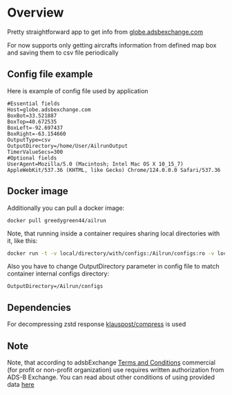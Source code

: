 # Overview
Pretty straightforward app to get info from [globe.adsbexchange.com](https://globe.adsbexchange.com/)

For now supports only getting aircrafts information from defined map box and saving them to csv file periodically

## Config file example

Here is example of config file used by application

```
#Essential fields
Host=globe.adsbexchange.com
BoxBot=33.521887
BoxTop=40.672535
BoxLeft=-92.697437
BoxRight=-63.154660
OutputType=csv
OutputDirectory=/home/User/AilrunOutput
TimerValueSecs=300
#Optional fields
UserAgent=Mozilla/5.0 (Macintosh; Intel Mac OS X 10_15_7) AppleWebKit/537.36 (KHTML, like Gecko) Chrome/124.0.0.0 Safari/537.36
```

## Docker image

Additionally you can pull a docker image:
```
docker pull greedygreen44/ailrun
```

Note, that running inside a container requires sharing local directories with it, like this:

```bash
docker run -t -v local/directory/with/configs:/Ailrun/configs:ro -v local/output/directory:Ailrun/output:rw greedygreen44/ailrun /Ailrun/configs/config.txt
```
Also you have to change OutputDirectory parameter in config file to match container internal configs directory:

```
OutputDirectory=/Ailrun/configs
```

## Dependencies
For decompressing zstd response [klauspost/compress](https://github.com/klauspost/compress/tree/master/zstd) is used

## Note

Note, that according to adsbExchange [Terms and Conditions](https://www.adsbexchange.com/legal-and-privacy/) commercial (for profit or non-profit organization) use requires written authorization from ADS-B Exchange.
You can read about other conditions of using provided data [here](https://rapidapi.com/adsbx/api/adsbexchange-com1)
